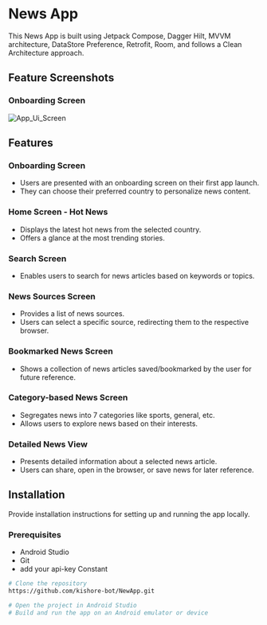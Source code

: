# News App

This News App is built using Jetpack Compose, Dagger Hilt, MVVM architecture, DataStore Preference, Retrofit, Room, and follows a Clean Architecture approach.



## Feature Screenshots

### Onboarding Screen
![App_Ui_Screen]([https://i.postimg.cc/tRxxPbtH/Onboarding-Screen.png](https://raw.githubusercontent.com/kishore-bot/NewsApp/main/image/NewsAppImage.png))



## Features

### Onboarding Screen
- Users are presented with an onboarding screen on their first app launch.
- They can choose their preferred country to personalize news content.

### Home Screen - Hot News
- Displays the latest hot news from the selected country.
- Offers a glance at the most trending stories.

### Search Screen
- Enables users to search for news articles based on keywords or topics.

### News Sources Screen
- Provides a list of news sources.
- Users can select a specific source, redirecting them to the respective browser.

### Bookmarked News Screen
- Shows a collection of news articles saved/bookmarked by the user for future reference.

### Category-based News Screen
- Segregates news into 7 categories like sports, general, etc.
- Allows users to explore news based on their interests.

### Detailed News View
- Presents detailed information about a selected news article.
- Users can share, open in the browser, or save news for later reference.

## Installation

Provide installation instructions for setting up and running the app locally.

### Prerequisites
- Android Studio
- Git
- add your api-key Constant

```bash
# Clone the repository
https://github.com/kishore-bot/NewApp.git

# Open the project in Android Studio
# Build and run the app on an Android emulator or device
